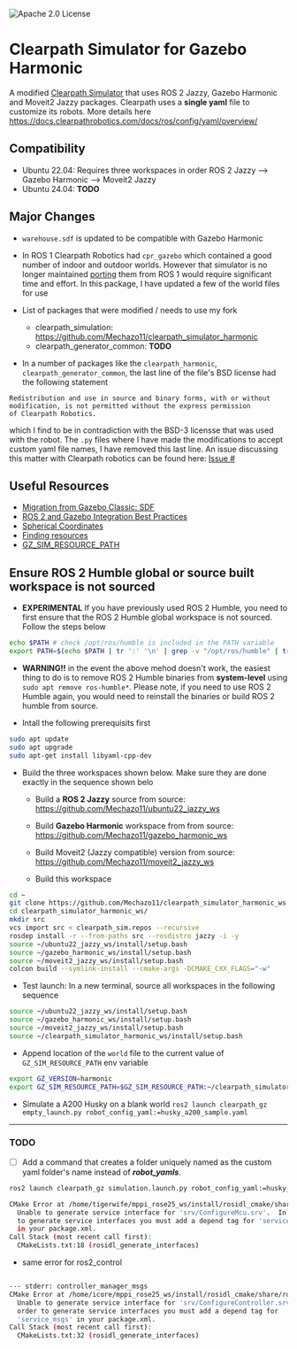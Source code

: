 ![Apache 2.0 License](https://img.shields.io/badge/License-Apache%202.0-blue.svg)

# Clearpath Simulator for Gazebo Harmonic

A modified [Clearpath Simulator](https://github.com/clearpathrobotics/clearpath_simulator) that uses ROS 2 Jazzy, Gazebo Harmonic and Moveit2 Jazzy packages. Clearpath uses a **single yaml** file to customize its robots. More details here https://docs.clearpathrobotics.com/docs/ros/config/yaml/overview/

## Compatibility

* Ubuntu 22.04: Requires three workspaces in order ROS 2 Jazzy --> Gazebo Harmonic --> Moveit2 Jazzy
* Ubuntu 24.04: **TODO**

## Major Changes

* ```warehouse.sdf``` is updated to be compatible with Gazebo Harmonic

* In ROS 1 Clearpath Robotics had ```cpr_gazebo``` which contained a good number of indoor and outdoor worlds. However that simulator is no longer maintained [porting](https://github.com/Mechazo11/cpr_gazebo_ros2) them from ROS 1 would require significant time and effort. In this package, I have updated a few of the world files for use

* List of packages that were modified / needs to use my fork
   * clearpath_simulation: https://github.com/Mechazo11/clearpath_simulator_harmonic 
   * clearpath_generator_common: **TODO**

* In a number of packages like the ```clearpath_harmonic```, ```clearpath_generator_common```, the last line of the file's BSD license had the following statement 

```text
Redistribution and use in source and binary forms, with or without
modification, is not permitted without the express permission
of Clearpath Robotics.
```
which I find to be in contradiction with the BSD-3 licensse that was used with the robot. The ```.py``` files where I have made the modifications to accept custom yaml file names, I have removed this last line. An issue discussing this matter with Clearpath robotics can be found here: [Issue #]()


## Useful Resources

* [Migration from Gazebo Classic: SDF](https://gazebosim.org/api/sim/8/migrationsdf.html)
* [ROS 2 and Gazebo Integration Best Practices](https://vimeo.com/showcase/9954564/video/767127300)
* [Spherical Coordinates](https://gazebosim.org/api/sim/8/spherical_coordinates.html)
* [Finding resources](https://gazebosim.org/api/sim/8/resources.html)
* [GZ_SIM_RESOURCE_PATH](https://robotics.stackexchange.com/questions/108511/what-should-gz-sim-resource-path-be-pointing-to)


## Ensure ROS 2 Humble global or source built workspace is not sourced

* **EXPERIMENTAL** If you have previously used ROS 2 Humble, you need to first ensure that the ROS 2 Humble global workspace is not sourced. Follow the steps below

```bash
echo $PATH # check /opt/ros/humble is included in the PATH variable
export PATH=$(echo $PATH | tr ':' '\n' | grep -v "/opt/ros/humble" | tr '\n' ':' | sed 's/:$//')
```


* **WARNING!!** in the event the above mehod doesn't work, the easiest thing to do is to remove ROS 2 Humble binaries from **system-level** using ```sudo apt remove ros-humble*```. Please note, if you need to use ROS 2 Humble again, you would need to reinstall the binaries or build ROS 2 humble from source.


* Intall the following prerequisits first

```bash
sudo apt update
sudo apt upgrade
sudo apt-get install libyaml-cpp-dev
```

* Build the three workspaces shown below. Make sure they are done exactly in the sequence shown belo
  
  * Build a **ROS 2 Jazzy** source from source: https://github.com/Mechazo11/ubuntu22_jazzy_ws
  
  * Build **Gazebo Harmonic** workspace from from source: https://github.com/Mechazo11/gazebo_harmonic_ws
  
  * Build Moveit2 (Jazzy compatible) version from source: https://github.com/Mechazo11/moveit2_jazzy_ws
  
  * Build this workspace

```bash
cd ~
git clone https://github.com/Mechazo11/clearpath_simulator_harmonic_ws.git
cd clearpath_simulator_harmonic_ws/
mkdir src
vcs import src < clearpath_sim.repos --recursive
rosdep install -r --from-paths src --rosdistro jazzy -i -y
source ~/ubuntu22_jazzy_ws/install/setup.bash
source ~/gazebo_harmonic_ws/install/setup.bash
source ~/moveit2_jazzy_ws/install/setup.bash
colcon build --symlink-install --cmake-args -DCMAKE_CXX_FLAGS="-w"
```


* Test launch: In a new terminal, source all workspaces in the following sequence

```bash
source ~/ubuntu22_jazzy_ws/install/setup.bash
source ~/gazebo_harmonic_ws/install/setup.bash
source ~/moveit2_jazzy_ws/install/setup.bash
source ~/clearpath_simulator_harmonic_ws/install/setup.bash
```

* Append location of the ```world``` file to the current value of ```GZ_SIM_RESOURCE_PATH``` env variable

```bash
export GZ_VERSION=harmonic 
export GZ_SIM_RESOURCE_PATH=$GZ_SIM_RESOURCE_PATH:~/clearpath_simulator_harmonic_ws/install/clearpath_gz/share/clearpath_gz/worlds
```

* Simulate a A200 Husky on a blank world ```ros2 launch clearpath_gz empty_launch.py robot_config_yaml:=husky_a200_sample.yaml```

---

### TODO

* [ ] Add a command that creates a folder uniquely named as the custom yaml folder's name
instead of ***robot_yamls***. 


```bash
ros2 launch clearpath_gz simulation.launch.py robot_config_yaml:=husky_a200_sample.yaml
```



```bash
CMake Error at /home/tigerwife/mppi_rose25_ws/install/rosidl_cmake/share/rosidl_cmake/cmake/rosidl_generate_interfaces.cmake:178 (message):
  Unable to generate service interface for 'srv/ConfigureMcu.srv'.  In order
  to generate service interfaces you must add a depend tag for 'service_msgs'
  in your package.xml.
Call Stack (most recent call first):
  CMakeLists.txt:18 (rosidl_generate_interfaces)
```

* same error for ros2_control

```bash

--- stderr: controller_manager_msgs                                                                            
CMake Error at /home/icore/mppi_rose25_ws/install/rosidl_cmake/share/rosidl_cmake/cmake/rosidl_generate_interfaces.cmake:178 (message):
  Unable to generate service interface for 'srv/ConfigureController.srv'.  In
  order to generate service interfaces you must add a depend tag for
  'service_msgs' in your package.xml.
Call Stack (most recent call first):
  CMakeLists.txt:32 (rosidl_generate_interfaces)

```
